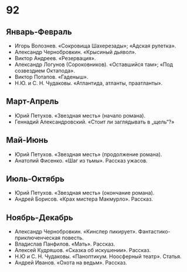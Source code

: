 # 92
## Январь-Февраль	
*   Игорь Волознев. «Сокровища Шахерезады»; «Адская рулетка».
*   Aлександр Чернобровкин. «Крысиный дьявол».
*   Bиктор Андреев. «Резервация».
*   Александр Логунов (Сороковников). «Оставшийся там»; «Под созвездием Октапода».
*   Bиктор Потапов. «Гаденыш».
*   Н.Ю. и С. Н. Чудаковы. «Атлантида, атланты, праатланты».
	
## Март-Апрель	
*   Юрий Петухов. «Звездная месть» (начало романа).
*   Геннадий Александровский. «Стоит ли заглядывать в „щель“?»

	
## Май-Июнь	
*   Юрий Петухов. «Звездная месть» (продолжение романа).
*   Анатолий Фисенко. «Шаг из тьмы». Рассказ ужасов.

	
## Июль-Октябрь	
*   Юрий Петухов. «Звездная месть» (окончание романа).
*   Андрей Борисов. «Крах мистера Макмурло». Рассказ.

	
## Ноябрь-Декабрь	
*   Александр Чернобровкин. «Кинслер пикирует». Фантастико-приключенческая повесть.
*   Владислав Панфилов. «Мать». Рассказ.
*   Алексей Кудряшов. «Сказка об искушении». Рассказ.
*   Н.Ю и С. Н. Чудаковы. «Паноптикум. Ноосферный театр». Статья.
*   Андрей Иванов. «Охота на ведьм». Рассказ.
